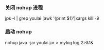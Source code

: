 ### 关闭 nohup 进程

jps -l | grep youlai |awk '{print $1}'|xargs kill -9

### 启动 nohup

nohup java -jar youlai.jar > mylog.log 2>&1&

